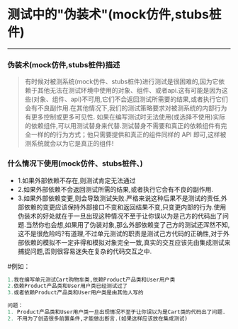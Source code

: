 # 测试中的"伪装术"(mock仿件,stubs桩件)
--------
### 伪装术(mock仿件,stubs桩件)描述

> 有时候对被测系统(mock仿件、stubs桩件)进行测试是很困难的,因为它依赖于其他无法在测试环境中使用的对象、组件、或者api.这有可能是因为这些(对象、组件、api)不可用,它们不会返回测试所需要的结果,或者执行它们会有不良副作用.在其他情况下,我们的测试策略要求对被测系统的内部行为有更多控制或更多可见性.
如果在编写测试时无法使用(或选择不使用)实际的依赖组件,可以用测试替身来代替.测试替身不需要和真正的依赖组件有完全一样的的行为方式；他只需要提供和真正的组件同样的 API 即可,这样被测系统就会以为它是真正的组件!


### 什么情况下使用(mock仿件、stubs桩件、)

* 1.如果外部依赖不存在,则测试肯定无法通过
* 2.如果外部依赖不会返回测试所需的结果,或者执行它会有不良的副作用.
* 3.如果外部依赖变更,则会导致测试失败.严格来说这种后果不是测试的责任,外部依赖的变更应该保持外部接口不变和返回结果不变,只变更内部的行为.使用伪装术的好处就在于一旦出现这种情况不至于让你误以为是己方的代码出了问题.当然你也会想,如果用了伪装对象,那么外部依赖变了己方的测试还浑然不知,这不是很危险吗?有道理,不过单元测试的职责是测试己方代码的正确性,对于外部依赖的模拟不一定非得和模拟对象完全一致,真实的交互应该先由集成测试来捕捉问题,否则很容易迷失在复杂的代码交互之中.


#例如：
```sql
1.我在编写单元测试Cart购物车类,依赖Product产品类和User用户类
2.依赖Product产品类和User用户类已经测试过了
3.或者依赖Product产品类和User用户类是由其他人写的

问题：
1. Product产品类和User用户类一旦出现情况不至于让你误以为是Cart类的代码出了问题.
2. 不用为了创造很多前置条件,才能做出断言.(如果这样应该放在集成测试)
```
